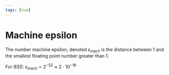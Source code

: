```yaml
---
tags: [num]
---
```

# Machine epsilon
The number machine epsilon, denoted $\epsilon_{mach}$ is the distance between 1 and the smallest floating point number greater than 1. 

For IEEE: $\epsilon_{mach}=2^{-52} \approx 2 \cdot 10^{-16}$